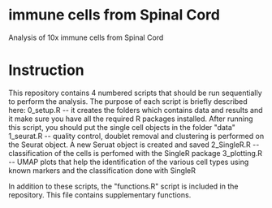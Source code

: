 # immune cells from Spinal Cord
Analysis of 10x immune cells from Spinal Cord


# Instruction
This repository contains 4 numbered scripts that should be run sequentially to perform the analysis. The purpose of each script is briefly described here:
0_setup.R  --  it creates the folders which contains data and results and it make sure you have all the required R packages installed. After running this script, you should put the single cell objects in the folder "data"
1_seurat.R  --  quality control, doublet removal and clustering is performed on the Seurat object. A new Seruat object is created and saved
2_SingleR.R  --  classification of the cells is perfomed with the SingleR package
3_plotting.R  --  UMAP plots that help the identification of the various cell types using known markers and the classification done with SingleR

In addition to these scripts, the "functions.R" script is included in the repository. This file contains supplementary functions.


